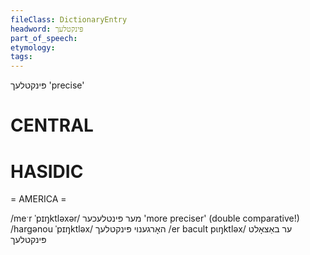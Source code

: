 ```yaml
---
fileClass: DictionaryEntry
headword: פּינקטלעך
part_of_speech: 
etymology: 
tags: 
---
```

פּינקטלעך
'precise'

CENTRAL
========

HASIDIC
=======
= AMERICA = 

/meˑr ˈpɪŋktləxər/ מער פּינטלעכער 'more preciser' (double comparative!)
/hargənou ˈpɪŋktləx/ האָרגענוי פּינקטלעך
/er bacult pɩŋktləx/ ער באַצאָלט פּינקטלעך

